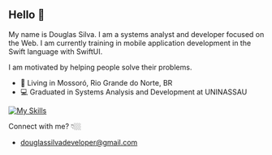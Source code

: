 ## Hello 👋

<!--
**douglassilvadeveloper/douglassilvadeveloper** is a ✨ _special_ ✨ repository because its `README.md` (this file) appears on your GitHub profile.

Here are some ideas to get you started:

- 🔭 I’m currently working on ...
- 🌱 I’m currently learning ...
- 👯 I’m looking to collaborate on ...
- 🤔 I’m looking for help with ...
- 💬 Ask me about ...
- 📫 How to reach me: ...
- 😄 Pronouns: ...
- ⚡ Fun fact: ...
-->

<!-- ![Anurag's GitHub stats](https://github-readme-stats.vercel.app/api?username=douglassilvadeveloper&show_icons=true&theme=radical) -->

My name is Douglas Silva. I am a systems analyst and developer focused on the Web. I am currently training in mobile application development in the Swift language with SwiftUI.

I am motivated by helping people solve their problems.

- 📍 Living in Mossoró, Rio Grande do Norte, BR
- 💻 Graduated in Systems Analysis and Development at UNINASSAU
  

[![My Skills](https://skillicons.dev/icons?i=python,js,elixir,swift)](https://skillicons.dev)


Connect with me? 👇🏼
- douglassilvadeveloper@gmail.com
    
